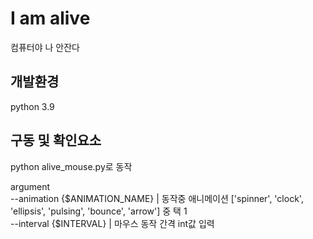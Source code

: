 # I am alive

컴퓨터야 나 안잔다


## 개발환경
python 3.9


## 구동 및 확인요소

python alive_mouse.py로 동작

argument  
--animation {$ANIMATION_NAME} | 동작중 애니메이션 ['spinner', 'clock', 'ellipsis', 'pulsing', 'bounce', 'arrow'] 중 택 1  
--interval {$INTERVAL} | 마우스 동작 간격 int값 입력